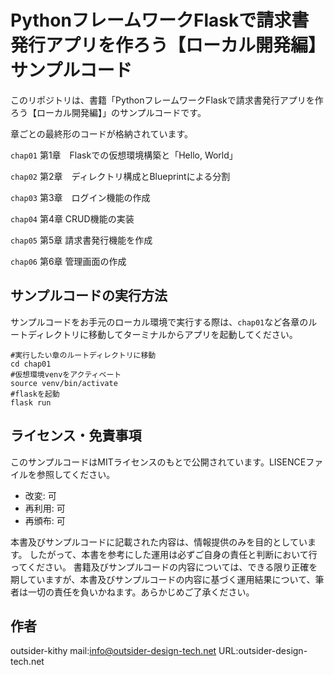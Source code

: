 # PythonフレームワークFlaskで請求書発行アプリを作ろう【ローカル開発編】 サンプルコード

このリポジトリは、書籍「PythonフレームワークFlaskで請求書発行アプリを作ろう【ローカル開発編】」のサンプルコードです。

章ごとの最終形のコードが格納されています。

`chap01` 第1章　Flaskでの仮想環境構築と「Hello, World」

`chap02` 第2章　ディレクトリ構成とBlueprintによる分割

`chap03` 第3章　ログイン機能の作成

`chap04` 第4章 CRUD機能の実装

`chap05` 第5章 請求書発行機能を作成

`chap06` 第6章 管理画面の作成


## サンプルコードの実行方法
サンプルコードをお手元のローカル環境で実行する際は、`chap01`など各章のルートディレクトリに移動してターミナルからアプリを起動してください。

```shell
#実行したい章のルートディレクトリに移動
cd chap01
#仮想環境venvをアクティベート
source venv/bin/activate
#flaskを起動
flask run
```

## ライセンス・免責事項
このサンプルコードはMITライセンスのもとで公開されています。LISENCEファイルを参照してください。

- 改変: 可
- 再利用: 可
- 再頒布: 可

本書及びサンプルコードに記載された内容は、情報提供のみを目的としています。
したがって、本書を参考にした運用は必ずご自身の責任と判断において行ってください。
書籍及びサンプルコードの内容については、できる限り正確を期していますが、本書及びサンプルコードの内容に基づく運用結果について、筆者は一切の責任を負いかねます。あらかじめご了承ください。

## 作者
outsider-kithy
mail:info@outsider-design-tech.net
URL:outsider-design-tech.net
